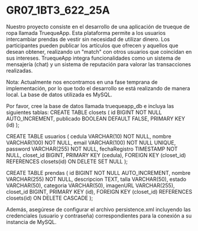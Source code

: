# GR07_1BT3_622_25A
Nuestro proyecto consiste en el desarrollo de una aplicación de trueque de ropa llamada TruequeApp.
Esta plataforma permite a los usuarios intercambiar prendas de vestir sin necesidad de utilizar dinero. Los participantes pueden publicar los artículos que ofrecen y aquellos que desean obtener, realizando un "match" con otros usuarios que coincidan en sus intereses.
TruequeApp integra funcionalidades como un sistema de mensajería (chat) y un sistema de reputación para valorar las transacciones realizadas.

Nota:
Actualmente nos encontramos en una fase temprana de implementación, por lo que todo el desarrollo se está realizando de manera local. La base de datos utilizada es MySQL.

Por favor, cree la base de datos llamada truequeapp_db e incluya las siguientes tablas:
CREATE TABLE closets (
    id BIGINT NOT NULL AUTO_INCREMENT,
    publicado BOOLEAN DEFAULT FALSE,
    PRIMARY KEY (id)
);

CREATE TABLE usuarios (
    cedula VARCHAR(10) NOT NULL,
    nombre VARCHAR(100) NOT NULL,
    email VARCHAR(100) NOT NULL UNIQUE,
    password VARCHAR(255) NOT NULL,
    fechaRegistro TIMESTAMP NOT NULL,
    closet_id BIGINT,
    PRIMARY KEY (cedula),
    FOREIGN KEY (closet_id) REFERENCES closets(id) ON DELETE SET NULL
);

CREATE TABLE prendas (
    id BIGINT NOT NULL AUTO_INCREMENT,
    nombre VARCHAR(255) NOT NULL,
    descripcion TEXT,
    talla VARCHAR(50),
    estado VARCHAR(50),
    categoria VARCHAR(50),
    imagenURL VARCHAR(255),
    closet_id BIGINT,
    PRIMARY KEY (id),
    FOREIGN KEY (closet_id) REFERENCES closets(id) ON DELETE CASCADE
);

Además, asegúrese de configurar el archivo persistence.xml incluyendo las credenciales (usuario y contraseña) correspondientes para la conexión a su instancia de MySQL.
